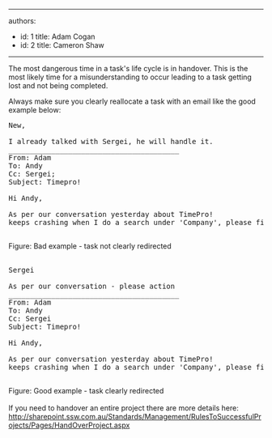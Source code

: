 

---
authors:
  - id: 1
    title: Adam Cogan
  - id: 2
    title: Cameron Shaw
---




<span class='intro'> The most dangerous time in a task's life cycle is in handover. This is the most likely time for a misunderstanding to occur leading to a task getting lost and not being completed.<br>
 </span>

Always make sure you clearly reallocate a task with an email like the good example below&#58; <br>
<span class="ms-rteCustom-GreyBox" style="width&#58;546px;height&#58;237px;">
<pre>
New,

I already talked with Sergei, he will handle it.
________________________________________
From&#58; Adam 
To&#58; Andy
Cc&#58; Sergei; 
Subject&#58; Timepro!

Hi Andy,

As per our conversation yesterday about TimePro! 
keeps crashing when I do a search under 'Company', please fix

</pre>
</span><span class="ms-rteCustom-FigureBad">Figure&#58; Bad example - task not clearly redirected </span><br>
<br>
<span class="ms-rteCustom-GreyBox" style="width&#58;547px;height&#58;237px;">
<pre>
Sergei

As per our conversation - please action
________________________________________
From&#58; Adam
To&#58; Andy
Cc&#58; Sergei
Subject&#58; Timepro!

Hi Andy,

As per our conversation yesterday about TimePro! 
keeps crashing when I do a search under 'Company', please fix

</pre>
</span><span class="ms-rteCustom-FigureGood">Figure&#58; Good example - task clearly redirected</span> <br>
<br>
If you need to handover an entire project there are more details here&#58;<br>
<a shape="rect" href="/Standards/Management/RulesToSuccessfulProjects/Pages/HandOverProject.aspx">http&#58;//sharepoint.ssw.com.au/Standards/Management/RulesToSuccessfulProjects/Pages/HandOverProject.aspx</a> <br>



